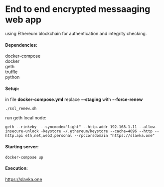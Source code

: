 # End to end encrypted messaaging web app
using Ethereum blockchain for authentication and integrity checking. 

#### Dependencies:
  docker-compose <br>
  docker <br>
  geth <br>
  truffle <br>
  python <br>

#### Setup:
  in file **docker-compose.yml** replace **--staging** with **--force-renew** <br>
    
    ./ssl_renew.sh

  run geth local node:
    
    geth --rinkeby  --syncmode="light" --http.addr 192.168.1.11 --allow-insecure-unlock -keystore ~/.ethereum/keystore --cache=4096 --http --http.api eth,net,web3,personal --rpccorsdomain "https://slavka.one"


 
  
#### Starting server:
    docker-compose up
  
 #### Execution:
   https://slavka.one
